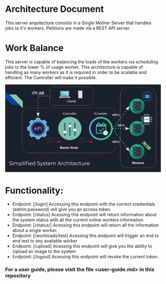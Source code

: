 # Architecture Document

This server arquitecture consists in a Single Mother Server that handles jobs to it's workers.
Petitions are made via a REST API server.

# Work Balance

This server is capable of balancing the loads of the workers via scheduling jobs to the lower % of usage worker.
This architecture is capable of handling as many workers as it is required in order to be scalable and efficient. The Controller will make it possible.

![Server Architecture](architecture.png)

# Functionality:

- Endpoint: [/login] Accessing this endpoint with the correct credentials (admin:password) will give you an access token.
- Endpoint: [/status] Acessing this endpoint will return information about the system status with all the current online workers information
- Endpoint: [/status/<workername>] Acessing this endpoint will return all the information about a single worker.
- Endpoint: [/workloads/test] Acessing this endpoint will trigger an end to end test to any available worker
- Endpoint: [/upload] Acessing this endpoint will give you the ability to Upload an image to the system
- Endpoint: [/logout] Acessing this endpoint will revoke the current token.

### For a user guide, please visit the file <user-guide.md> in this repository
